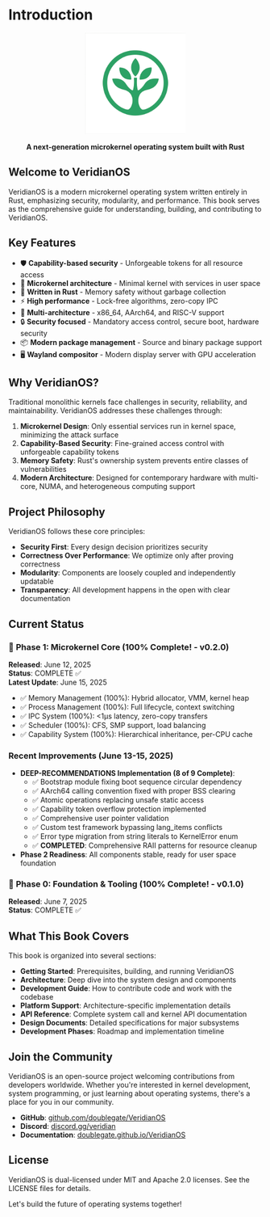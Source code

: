 # Introduction

<p align="center">
  <img src="images/VeridianOS_Logo-Only.png" alt="VeridianOS Logo" width="200">
</p>

<p align="center">
  <strong>A next-generation microkernel operating system built with Rust</strong>
</p>

## Welcome to VeridianOS

VeridianOS is a modern microkernel operating system written entirely in Rust, emphasizing security, modularity, and performance. This book serves as the comprehensive guide for understanding, building, and contributing to VeridianOS.

## Key Features

- 🛡️ **Capability-based security** - Unforgeable tokens for all resource access
- 🚀 **Microkernel architecture** - Minimal kernel with services in user space
- 🦀 **Written in Rust** - Memory safety without garbage collection
- ⚡ **High performance** - Lock-free algorithms, zero-copy IPC
- 🔧 **Multi-architecture** - x86_64, AArch64, and RISC-V support
- 🔒 **Security focused** - Mandatory access control, secure boot, hardware security
- 📦 **Modern package management** - Source and binary package support
- 🖥️ **Wayland compositor** - Modern display server with GPU acceleration

## Why VeridianOS?

Traditional monolithic kernels face challenges in security, reliability, and maintainability. VeridianOS addresses these challenges through:

1. **Microkernel Design**: Only essential services run in kernel space, minimizing the attack surface
2. **Capability-Based Security**: Fine-grained access control with unforgeable capability tokens
3. **Memory Safety**: Rust's ownership system prevents entire classes of vulnerabilities
4. **Modern Architecture**: Designed for contemporary hardware with multi-core, NUMA, and heterogeneous computing support

## Project Philosophy

VeridianOS follows these core principles:

- **Security First**: Every design decision prioritizes security
- **Correctness Over Performance**: We optimize only after proving correctness
- **Modularity**: Components are loosely coupled and independently updatable
- **Transparency**: All development happens in the open with clear documentation

## Current Status

### 🎉 **Phase 1: Microkernel Core** (100% Complete! - v0.2.0)

**Released**: June 12, 2025  
**Status**: COMPLETE ✅  
**Latest Update**: June 15, 2025

- ✅ Memory Management (100%): Hybrid allocator, VMM, kernel heap
- ✅ Process Management (100%): Full lifecycle, context switching
- ✅ IPC System (100%): <1μs latency, zero-copy transfers
- ✅ Scheduler (100%): CFS, SMP support, load balancing
- ✅ Capability System (100%): Hierarchical inheritance, per-CPU cache

### Recent Improvements (June 13-15, 2025)
- **DEEP-RECOMMENDATIONS Implementation (8 of 9 Complete)**:
  - ✅ Bootstrap module fixing boot sequence circular dependency
  - ✅ AArch64 calling convention fixed with proper BSS clearing
  - ✅ Atomic operations replacing unsafe static access
  - ✅ Capability token overflow protection implemented
  - ✅ Comprehensive user pointer validation
  - ✅ Custom test framework bypassing lang_items conflicts
  - ✅ Error type migration from string literals to KernelError enum
  - ✅ **COMPLETED**: Comprehensive RAII patterns for resource cleanup
- **Phase 2 Readiness**: All components stable, ready for user space foundation

### 🎉 **Phase 0: Foundation & Tooling** (100% Complete! - v0.1.0)

**Released**: June 7, 2025  
**Status**: COMPLETE ✅


## What This Book Covers

This book is organized into several sections:

- **Getting Started**: Prerequisites, building, and running VeridianOS
- **Architecture**: Deep dive into the system design and components
- **Development Guide**: How to contribute code and work with the codebase
- **Platform Support**: Architecture-specific implementation details
- **API Reference**: Complete system call and kernel API documentation
- **Design Documents**: Detailed specifications for major subsystems
- **Development Phases**: Roadmap and implementation timeline

## Join the Community

VeridianOS is an open-source project welcoming contributions from developers worldwide. Whether you're interested in kernel development, system programming, or just learning about operating systems, there's a place for you in our community.

- **GitHub**: [github.com/doublegate/VeridianOS](https://github.com/doublegate/VeridianOS)
- **Discord**: [discord.gg/veridian](https://discord.gg/veridian)
- **Documentation**: [doublegate.github.io/VeridianOS](https://doublegate.github.io/VeridianOS)

## License

VeridianOS is dual-licensed under MIT and Apache 2.0 licenses. See the LICENSE files for details.

Let's build the future of operating systems together!
